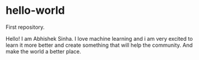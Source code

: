 # hello-world
First repository.

Hello! I am Abhishek Sinha.
I love machine learning and i am very excited to learn it more better and create something that will help the community.
And make the world a better place.
